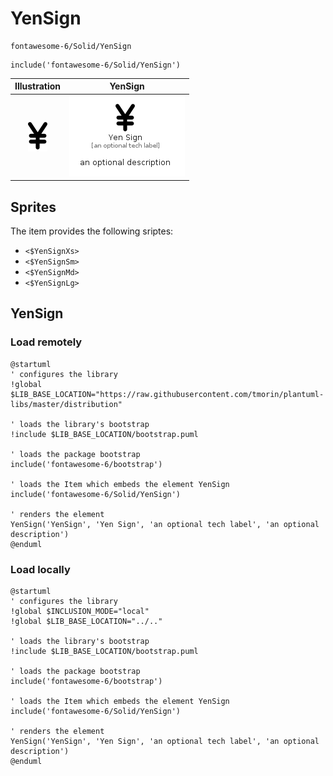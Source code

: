 # YenSign


```text
fontawesome-6/Solid/YenSign
```

```text
include('fontawesome-6/Solid/YenSign')
```



| Illustration | YenSign |
| :---: | :---: |
| ![illustration for Illustration](../../fontawesome-6/Solid/YenSign.png) | ![illustration for YenSign](../../fontawesome-6/Solid/YenSign.Local.png) |



## Sprites
The item provides the following sriptes:

- `<$YenSignXs>`
- `<$YenSignSm>`
- `<$YenSignMd>`
- `<$YenSignLg>`





## YenSign

### Load remotely
```plantuml
@startuml
' configures the library
!global $LIB_BASE_LOCATION="https://raw.githubusercontent.com/tmorin/plantuml-libs/master/distribution"

' loads the library's bootstrap
!include $LIB_BASE_LOCATION/bootstrap.puml

' loads the package bootstrap
include('fontawesome-6/bootstrap')

' loads the Item which embeds the element YenSign
include('fontawesome-6/Solid/YenSign')

' renders the element
YenSign('YenSign', 'Yen Sign', 'an optional tech label', 'an optional description')
@enduml
```

### Load locally
```plantuml
@startuml
' configures the library
!global $INCLUSION_MODE="local"
!global $LIB_BASE_LOCATION="../.."

' loads the library's bootstrap
!include $LIB_BASE_LOCATION/bootstrap.puml

' loads the package bootstrap
include('fontawesome-6/bootstrap')

' loads the Item which embeds the element YenSign
include('fontawesome-6/Solid/YenSign')

' renders the element
YenSign('YenSign', 'Yen Sign', 'an optional tech label', 'an optional description')
@enduml
```

